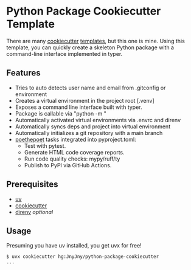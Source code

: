# Python Package Cookiecutter Template

There are many [cookiecutter][cookiecutter] [templates][templates],
but this one is mine. Using this template, you can quickly create a
skeleton Python package with a command-line interface implemented in
typer.

## Features

- Tries to auto detects user name and email from .gitconfig or environment
- Creates a virtual environment in the project root [.venv]
- Exposes a command line interface built with typer.
- Package is callable via "python -m <package>" 
- Automatically activated virtual environments via .envrc and direnv
- Automatically syncs deps and project into virtual environment
- Automatically initializes a git repository with a main branch
- [poethepoet][poe] tasks integrated into pyproject.toml:
  - Test with pytest.
  - Generate HTML code coverage reports.
  - Run code quality checks: mypy/ruff/ty
  - Publish to PyPI via GitHub Actions.

## Prerequisites
- [uv][uv]
- [cookiecutter][cookiecutter]
- [direnv][direnv] _optional_

## Usage

Presuming you have uv installed, you get uvx for free!

```console
$ uvx cookiecutter hg:JnyJny/python-package-cookiecutter
...
```



[cookiecutter]: https://cookiecutter.readthedocs.io/en/stable/index.html
[templates]: https://www.cookiecutter.io/templates
[uv]: https://docs.astral.sh/uv/
[direnv]: https://direnv.net
[poe]: https://poethepoet.natn.io

